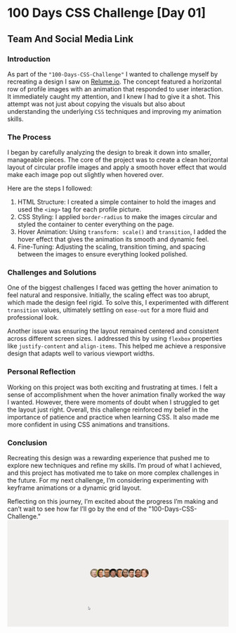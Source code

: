 # 100 Days CSS Challenge [Day 01]

## Team And Social Media Link
### Introduction

As part of the `"100-Days-CSS-Challenge"` I wanted to challenge myself by recreating a design I saw on [Relume.io](https://www.relume.io/). The concept featured a horizontal row of profile images with an animation that responded to user interaction. It immediately caught my attention, and I knew I had to give it a shot. This attempt was not just about copying the visuals but also about understanding the underlying `CSS` techniques and improving my animation skills.

### The Process

I began by carefully analyzing the design to break it down into smaller, manageable pieces. The core of the project was to create a clean horizontal layout of circular profile images and apply a smooth hover effect that would make each image pop out slightly when hovered over.

Here are the steps I followed:
1. HTML Structure: I created a simple container to hold the images and used the `<img>` tag for each profile picture.
2. CSS Styling: I applied `border-radius` to make the images circular and styled the container to center everything on the page.
3. Hover Animation: Using `transform: scale()` and `transition`, I added the hover effect that gives the animation its smooth and dynamic feel.
4. Fine-Tuning: Adjusting the scaling, transition timing, and spacing between the images to ensure everything looked polished.

### Challenges and Solutions

One of the biggest challenges I faced was getting the hover animation to feel natural and responsive. Initially, the scaling effect was too abrupt, which made the design feel rigid. To solve this, I experimented with different `transition` values, ultimately settling on `ease-out` for a more fluid and professional look.

Another issue was ensuring the layout remained centered and consistent across different screen sizes. I addressed this by using `flexbox` properties like `justify-content` and `align-items`. This helped me achieve a responsive design that adapts well to various viewport widths.

### Personal Reflection

Working on this project was both exciting and frustrating at times. I felt a sense of accomplishment when the hover animation finally worked the way I wanted. However, there were moments of doubt when I struggled to get the layout just right. Overall, this challenge reinforced my belief in the importance of patience and practice when learning CSS. It also made me more confident in using CSS animations and transitions.

### Conclusion

Recreating this design was a rewarding experience that pushed me to explore new techniques and refine my skills. I’m proud of what I achieved, and this project has motivated me to take on more complex challenges in the future. For my next challenge, I’m considering experimenting with keyframe animations or a dynamic grid layout.

Reflecting on this journey, I’m excited about the progress I’m making and can’t wait to see how far I’ll go by the end of the "100-Days-CSS-Challenge."
![Day 01](/Day%2001/img/Day%2001.gif)